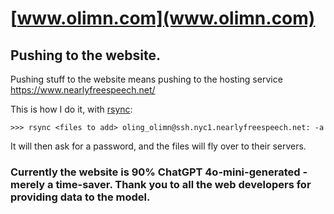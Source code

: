 # [www.olimn.com](www.olimn.com)

## Pushing to the website.
Pushing stuff to the website means pushing to the hosting service https://www.nearlyfreespeech.net/

This is how I do it, with [rsync](https://linux.die.net/man/1/rsync):
```
>>> rsync <files to add> oling_olimn@ssh.nyc1.nearlyfreespeech.net: -a
```

It will then ask for a password, and the files will fly over to their servers.

### Currently the website is 90% ChatGPT 4o-mini-generated - merely a time-saver. Thank you to all the web developers for providing data to the model.
